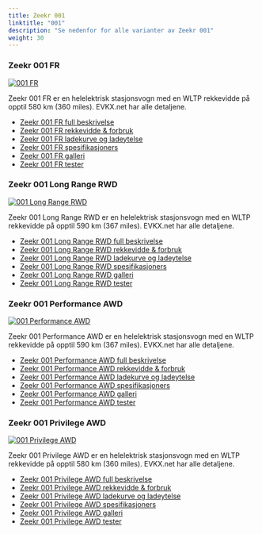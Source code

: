 ```yaml
---
title: Zeekr 001
linktitle: "001"
description: "Se nedenfor for alle varianter av Zeekr 001"
weight: 30
---
```

### Zeekr 001 FR

<a href="001_fr/"><img src="https://media.evkx.net/multimedia/models/zeekr/001/001_fr/main_1_st.jpeg" class="img-fluid" alt="001 FR" ></a>

Zeekr 001 FR er en helelektrisk stasjonsvogn med en WLTP rekkevidde på opptil 580 km (360 miles). EVKX.net har alle detaljene. 

- [Zeekr 001 FR full beskrivelse](001_fr/)
- [Zeekr 001 FR rekkevidde & forbruk](001_fr/rangeandconsumption)
- [Zeekr 001 FR ladekurve og ladeytelse](001_fr/chargingcurve)
- [Zeekr 001 FR spesifikasjoners](001_fr/specifications)
- [Zeekr 001 FR galleri](001_fr/gallery)
- [Zeekr 001 FR tester](001_fr/reviews)

### Zeekr 001 Long Range RWD

<a href="001_long_range_rwd/"><img src="https://media.evkx.net/multimedia/models/zeekr/001/001_long_range_rwd/main_1_st.jpg" class="img-fluid" alt="001 Long Range RWD" ></a>

Zeekr 001 Long Range RWD er en helelektrisk stasjonsvogn med en WLTP rekkevidde på opptil 590 km (367 miles). EVKX.net har alle detaljene. 

- [Zeekr 001 Long Range RWD full beskrivelse](001_long_range_rwd/)
- [Zeekr 001 Long Range RWD rekkevidde & forbruk](001_long_range_rwd/rangeandconsumption)
- [Zeekr 001 Long Range RWD ladekurve og ladeytelse](001_long_range_rwd/chargingcurve)
- [Zeekr 001 Long Range RWD spesifikasjoners](001_long_range_rwd/specifications)
- [Zeekr 001 Long Range RWD galleri](001_long_range_rwd/gallery)
- [Zeekr 001 Long Range RWD tester](001_long_range_rwd/reviews)

### Zeekr 001 Performance AWD

<a href="001_performance_awd/"><img src="https://media.evkx.net/multimedia/models/zeekr/001/001_performance_awd/main_1_st.jpg" class="img-fluid" alt="001 Performance AWD" ></a>

Zeekr 001 Performance AWD er en helelektrisk stasjonsvogn med en WLTP rekkevidde på opptil 590 km (367 miles). EVKX.net har alle detaljene. 

- [Zeekr 001 Performance AWD full beskrivelse](001_performance_awd/)
- [Zeekr 001 Performance AWD rekkevidde & forbruk](001_performance_awd/rangeandconsumption)
- [Zeekr 001 Performance AWD ladekurve og ladeytelse](001_performance_awd/chargingcurve)
- [Zeekr 001 Performance AWD spesifikasjoners](001_performance_awd/specifications)
- [Zeekr 001 Performance AWD galleri](001_performance_awd/gallery)
- [Zeekr 001 Performance AWD tester](001_performance_awd/reviews)

### Zeekr 001 Privilege AWD

<a href="001_privilege_awd/"><img src="https://media.evkx.net/multimedia/models/zeekr/001/001_privilege_awd/main_1_st.jpg" class="img-fluid" alt="001 Privilege AWD" ></a>

Zeekr 001 Privilege AWD er en helelektrisk stasjonsvogn med en WLTP rekkevidde på opptil 580 km (360 miles). EVKX.net har alle detaljene. 

- [Zeekr 001 Privilege AWD full beskrivelse](001_privilege_awd/)
- [Zeekr 001 Privilege AWD rekkevidde & forbruk](001_privilege_awd/rangeandconsumption)
- [Zeekr 001 Privilege AWD ladekurve og ladeytelse](001_privilege_awd/chargingcurve)
- [Zeekr 001 Privilege AWD spesifikasjoners](001_privilege_awd/specifications)
- [Zeekr 001 Privilege AWD galleri](001_privilege_awd/gallery)
- [Zeekr 001 Privilege AWD tester](001_privilege_awd/reviews)

